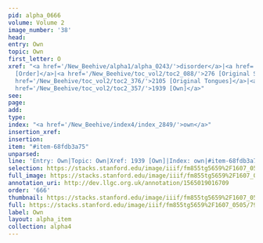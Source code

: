 ```yaml
---
pid: alpha_0666
volume: Volume 2
image_number: '38'
head: 
entry: Own
topic: Own
first_letter: O
xref: "<a href='/New_Beehive/alpha1/alpha_0243/'>disorder</a>|<a href='/New_Beehive/toc_vol2/toc2_080/'>221
  [Order]</a>|<a href='/New_Beehive/toc_vol2/toc2_088/'>276 [Original Sin]</a>|<a
  href='/New_Beehive/toc_vol2/toc2_376/'>2105 [Original Tongues]</a>|<a href='/New_Beehive/alpha2/alpha_0386/'>Guardians</a>||<a
  href='/New_Beehive/toc_vol2/toc2_357/'>1939 [Own]</a>"
see: 
page: 
add: 
type: 
index: "<a href='/New_Beehive/index4/index_2849/'>own</a>"
insertion_xref: 
insertion: 
item: "#item-68fdb3a75"
unparsed: 
line: 'Entry: Own|Topic: Own|Xref: 1939 [Own]|Index: own|#item-68fdb3a75'
selection: https://stacks.stanford.edu/image/iiif/fm855tg5659%2F1607_0505/796,1655,2932,201/full/0/default.jpg
full_image: https://stacks.stanford.edu/image/iiif/fm855tg5659%2F1607_0505/full/full/0/default.jpg
annotation_uri: http://dev.llgc.org.uk/annotation/1565019016709
order: '666'
thumbnail: https://stacks.stanford.edu/image/iiif/fm855tg5659%2F1607_0505/796,1655,600,180/250,/0/default.jpg
full: https://stacks.stanford.edu/image/iiif/fm855tg5659%2F1607_0505/796,1655,2932,201/full/0/default.jpg
label: Own
layout: alpha_item
collection: alpha4
---
```

